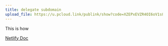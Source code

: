 ```yaml
---
title: delegate subdomain
upload_file: https://u.pcloud.link/publink/show?code=XZEPxEVZR4OI6oV1s8yNQ7t7tWGaHzcFoMok
---
```

This is how

[Netlify Doc](https://docs.netlify.com/domains-https/netlify-dns/delegate-a-subdomain-to-netlify-dns/#delegate-a-stand-alone-subdomain-to-netlify-dns)